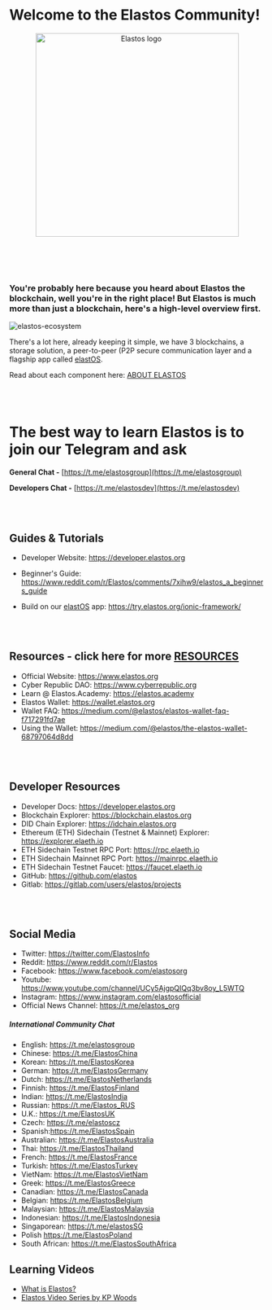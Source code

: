 

# Welcome to the Elastos Community!
<div align="center">
<img src="https://raw.githubusercontent.com/elastos/Elastos.Community/master/docs/imgs/Elastos_Logo_Stacked_RGB.png" width="400" title="Elastos logo"/>
</div>
<br/>
<br/>
<br/>
<br/>

### You're probably here because you heard about Elastos the **blockchain**, well you're in the right place! But Elastos is much more than just a blockchain, here's a high-level overview first.   

![elastos-ecosystem](https://raw.githubusercontent.com/elastos/Elastos.Community/master/docs/imgs/elastos-ecosystem.png)

There's a lot here, already keeping it simple, we have 3 blockchains, a storage solution, a peer-to-peer 
(P2P secure communication layer and a flagship app called [elastOS](https://elastos.academy/elastosbrowser). 

Read about each component here: [ABOUT ELASTOS](ABOUT_ELASTOS.md)

<br/>
<br/>

# The best way to learn Elastos is to join our Telegram and ask

**General Chat -** [https://t.me/elastosgroup](https://t.me/elastosgroup)

**Developers Chat -** [https://t.me/elastosdev](https://t.me/elastosdev)

<br/>
<br/>

## Guides & Tutorials

* Developer Website: https://developer.elastos.org

* Beginner's Guide: https://www.reddit.com/r/Elastos/comments/7xihw9/elastos_a_beginners_guide

* Build on our [elastOS](https://elastos.academy/elastosbrowser) app: https://try.elastos.org/ionic-framework/

<br/>
<br/>

## Resources - click here for more [RESOURCES](/RESOURCES.md)
* Official Website: https://www.elastos.org
* Cyber Republic DAO: https://www.cyberrepublic.org
* Learn @ Elastos.Academy: https://elastos.academy
* Elastos Wallet: https://wallet.elastos.org
* Wallet FAQ: https://medium.com/@elastos/elastos-wallet-faq-f717291fd7ae
* Using the Wallet: https://medium.com/@elastos/the-elastos-wallet-68797064d8dd

<br/>
<br/>

## Developer Resources
* Developer Docs: https://developer.elastos.org
* Blockchain Explorer: https://blockchain.elastos.org
* DID Chain Explorer: https://idchain.elastos.org
* Ethereum (ETH) Sidechain (Testnet & Mainnet) Explorer: https://explorer.elaeth.io
* ETH Sidechain Testnet RPC Port: https://rpc.elaeth.io
* ETH Sidechain Mainnet RPC Port: https://mainrpc.elaeth.io
* ETH Sidechain Testnet Faucet: https://faucet.elaeth.io
* GitHub: https://github.com/elastos
* Gitlab: https://gitlab.com/users/elastos/projects

<br/>
<br/>

## Social Media
* Twitter: https://twitter.com/ElastosInfo
* Reddit: https://www.reddit.com/r/Elastos
* Facebook: https://www.facebook.com/elastosorg
* Youtube: https://www.youtube.com/channel/UCy5AjgpQIQq3bv8oy_L5WTQ
* Instagram: https://www.instagram.com/elastosofficial
* Official News Channel: https://t.me/elastos_org

##### International Community Chat
* English: https://t.me/elastosgroup
* Chinese: https://t.me/ElastosChina
* Korean: https://t.me/ElastosKorea
* German: https://t.me/ElastosGermany
* Dutch: https://t.me/ElastosNetherlands
* Finnish: https://t.me/ElastosFinland
* Indian: https://t.me/ElastosIndia
* Russian: https://t.me/Elastos_RUS
* U.K.: https://t.me/ElastosUK 
* Czech: https://t.me/elastoscz 
* Spanish:https://t.me/ElastosSpain
* Australian: https://t.me/ElastosAustralia
* Thai: https://t.me/ElastosThailand
* French: https://t.me/ElastosFrance 
* Turkish: https://t.me/ElastosTurkey 
* VietNam: https://t.me/ElastosVietNam
* Greek: https://t.me/ElastosGreece 
* Canadian: https://t.me/ElastosCanada 
* Belgian: https://t.me/ElastosBelgium
* Malaysian: https://t.me/ElastosMalaysia
* Indonesian: https://t.me/ElastosIndonesia
* Singaporean: https://t.me/elastosSG
* Polish https://t.me/ElastosPoland
* South African: https://t.me/ElastosSouthAfrica

## Learning Videos
- [What is Elastos?](https://www.youtube.com/watch?v=sIO5j1Lx-Os&feature=youtu.be)
- [Elastos Video Series by KP Woods](https://www.youtube.com/channel/UCu1XxDJE84ZvgLJ-EssbveA)
